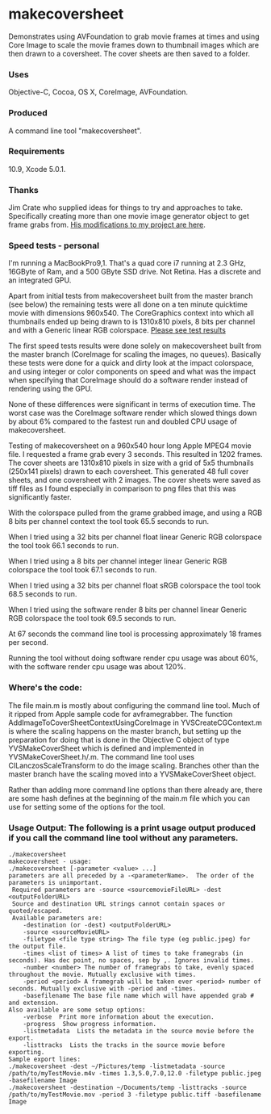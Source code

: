 makecoversheet
=========

Demonstrates using AVFoundation to grab movie frames at times and using Core Image to scale the movie frames down to thumbnail images which are then drawn to a coversheet. The cover sheets are then saved to a folder.

### Uses

Objective-C, Cocoa, OS X, CoreImage, AVFoundation.

### Produced

A command line tool "makecoversheet".

### Requirements

10.9, Xcode 5.0.1.

### Thanks

Jim Crate who supplied ideas for things to try and approaches to take. Specifically creating more than one movie image generator object to get frame grabs from. [His modifications to my project are here](https://https://github.com/jcrate/makecoversheet).

### Speed tests - personal

I'm running a MacBookPro9,1. That's a quad core i7 running at 2.3 GHz, 16GByte of Ram, and a 500 GByte SSD drive. Not Retina. Has a discrete and an integrated GPU.

Apart from initial tests from makecoversheet built from the master branch (see below) the remaining tests were all done on a ten minute quicktime movie with dimensions 960x540. The CoreGraphics context into which all thumbnails ended up being drawn to is 1310x810 pixels, 8 bits per channel and with a Generic linear RGB colorspace. [Please see test results](TestResults.md)

The first speed tests results were done solely on makecoversheet built from the master branch (CoreImage for scaling the images, no queues). Basically these tests were done for a quick and dirty look at the impact colorspace, and using integer or color components on speed and what was the impact when specifying that CoreImage should do a software render instead of rendering using the GPU.

None of these differences were significant in terms of execution time. The worst case was the CoreImage software render which slowed things down by about 6% compared to the fastest run and doubled CPU usage of makecoversheet.

Testing of makecoversheet on a 960x540 hour long Apple MPEG4 movie file.
I requested a frame grab every 3 seconds. This resulted in 1202 frames. The cover sheets are 1310x810 pixels in size with a grid of 5x5 thumbnails (250x141 pixels) drawn to each coversheet. This generated 48 full cover sheets, and one coversheet with 2 images. The cover sheets were saved as tiff files as I found especially in comparison to png files that this was significantly faster.

With the colorspace pulled from the grame grabbed image, and using a RGB 8 bits per channel context the tool took 65.5 seconds to run.

When I tried using a 32 bits per channel float linear Generic RGB colorspace the tool took 66.1 seconds to run.

When I tried using a 8 bits per channel integer linear Generic RGB colorspace the tool took 67.1 seconds to run.

When I tried using a 32 bits per channel float sRGB colorspace the tool took 68.5 seconds to run.

When I tried using the software render 8 bits per channel linear Generic RGB colorspace the tool took 69.5 seconds to run.

At 67 seconds the command line tool is processing approximately 18 frames per second.

Running the tool without doing software render cpu usage was about 60%, with the software render cpu usage was about 120%.

### Where's the code:

The file main.m is mostly about configuring the command line tool. Much of it ripped from Apple sample code for avframegrabber. The function AddImageToCoverSheetContextUsingCoreImage in YVSCreateCGContext.m is where the scaling happens on the master branch, but setting up the preparation for doing that is done in the Objective C object of type YVSMakeCoverSheet which is defined and implemented in YVSMakeCoverSheet.h/.m. The command line tool uses CILanczosScaleTransform to do the image scaling. Branches other than the master branch have the scaling moved into a YVSMakeCoverSheet object.

Rather than adding more command line options than there already are, there are some hash defines at the beginning of the main.m file which you can use for setting some of the options for the tool.

### Usage Output: The following is a print usage output produced if you call the command line tool without any parameters.

	./makecoversheet
	makecoversheet - usage:
	./makecoversheet [-parameter <value> ...]
	parameters are all preceded by a -<parameterName>.  The order of the parameters is unimportant.
	 Required parameters are -source <sourcemovieFileURL> -dest <outputFolderURL>
	 Source and destination URL strings cannot contain spaces or quoted/escaped.
	 Available parameters are:
	 	-destination (or -dest) <outputFolderURL>
	 	-source <sourceMovieURL>
	 	-filetype <file type string> The file type (eg public.jpeg) for the output file.
		-times <list of times> A list of times to take framegrabs (in seconds). Has dec point, no spaces, sep by ,. Ignores invalid times.
		-number <number> The number of framegrabs to take, evenly spaced throughout the movie. Mutually exclusive with times.
		-period <period> A framegrab will be taken ever <period> number of seconds. Mutually exclusive with -period and -times.
		-basefilename The base file name which will have appended grab # and extension.
	Also available are some setup options:
		-verbose  Print more information about the execution.
		-progress  Show progress information.
		-listmetadata  Lists the metadata in the source movie before the export.  
		-listtracks  Lists the tracks in the source movie before exporting.  
	Sample export lines:
	./makecoversheet -dest ~/Pictures/temp -listmetadata -source /path/to/myTestMovie.m4v -times 1.3,5.0,7.0,12.0 -filetype public.jpeg -basefilename Image
	./makecoversheet -destination ~/Documents/temp -listtracks -source /path/to/myTestMovie.mov -period 3 -filetype public.tiff -basefilename Image
